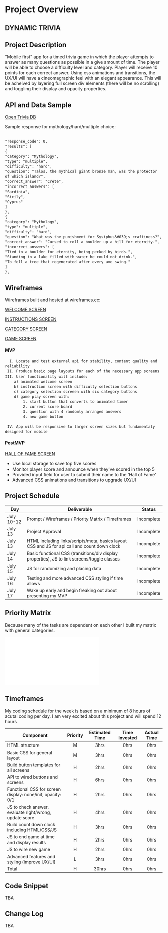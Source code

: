# Project Overview

## DYNAMIC TRIVIA

## Project Description

"Mobile first" app for a timed trivia game in which the player attempts to answer as many questions as possible in a give amount of time.  The player will be able to choose a difficulty level and category.  Player will receive 10 points for each correct answer.  Using css animations and transitions, the UX/UI will have a cineomagraphic feel with an elegant appearance.  This will be acheived by layering full screen div elements (there will be no scrolling) and toggling their display and opacity properties. 

## API and Data Sample

[Open Trivia DB](https://opentdb.com/)

Sample response for mythology/hard/multiple choice:

```

"response_code": 0,
"results": [
{
"category": "Mythology",
"type": "multiple",
"difficulty": "hard",
"question": "Talos, the mythical giant bronze man, was the protector of which island?",
"correct_answer": "Crete",
"incorrect_answers": [
"Sardinia",
"Sicily",
"Cyprus"
]
},
{
"category": "Mythology",
"type": "multiple",
"difficulty": "hard",
"question": "What was the punishment for Sysiphus&#039;s craftiness?",
"correct_answer": "Cursed to roll a boulder up a hill for eternity.",
"incorrect_answers": [
"Tied to a boulder for eternity, being pecked by birds.",
"Standing in a lake filled with water he could not drink.",
"To fell a tree that regenerated after every axe swing."
]
},

```

## Wireframes

Wireframes built and hosted at wireframes.cc:

[WELCOME SCREEN](https://wireframe.cc/1tLRqW)

[INSTRUCTIONS SCREEN](https://wireframe.cc/7jugxk)

[CATEGORY SCREEN](https://wireframe.cc/mnIlG9)

[GAME SCREEN](https://wireframe.cc/kEJqau)


#### MVP 
```
  I. Locate and test external api for stability, content quality and reliability 
 II. Produce basic page layouts for each of the necessary app screens
III. User functionality will include:
	a) animated welcome screen
	b) instruction screen with difficulty selection buttons
	c) category selection screeen with six category buttons
	d) game play screen with:
		1. start button that converts to animated timer
		2. current score board
		3. question with 4 randomly arranged answers
		4. new game button
		
 IV. App will be responsive to larger screen sizes but fundamentaly designed for mobile
```

#### PostMVP  

[HALL OF FAME SCREEN](https://wireframe.cc/56KD7P)


- Use local storage to save top five scores
- Monitor player score and announce when they've scored in the top 5
- Provided input field for user to submit their name to the 'Hall of Fame'
- Advanced CSS animations and transitions to upgrade UX/UI

## Project Schedule


|  Day | Deliverable | Status
|---|---| ---|
|July 10-12| Prompt / Wireframes / Priority Matrix / Timeframes | Incomplete
|July 13| Project Approval | Incomplete
|July 13| HTML including links/scripts/meta, basics layout CSS and JS for api call and count down clock| Incomplete
|July 14| Basic functional CSS (transitions/div display properties), JS to link screens/toggle classes | Incomplete
|July 15| JS for randomizing and placing data| Incomplete
|July 16| Testing and more advanced CSS styling if time allows| Incomplete
|July 17| Wake up early and begin freaking out about presenting my MVP | Incomplete

## Priority Matrix

Because many of the tasks are dependent on each other I built my matrix with general categories.

![PRIORITY MATRIX](/priority-matrix.pdf)

## Timeframes

My coding schedule for the week is based on a minimum of 8 hours of acutal coding per day.  I am very excited about this project and will spend 12 hours 

| Component | Priority | Estimated Time | Time Invested | Actual Time |
| --- | :---: |  :---: | :---: | :---: |
| HTML structure | M | 3hrs| 0hrs | 0hrs |
| Basic CSS for general layout | M | 3hrs| 0hrs | 0hrs |
| Build button templates for all screens | H | 2hrs| 0hrs | 0hrs |
| API to wired buttons and screens | H | 6hrs| 0hrs | 0hrs |
| Functional CSS for screen display: none/init, opacity: 0/1 | H | 2hrs| 0hrs | 0hrs |
| JS to check answer, evaluate right/wrong, update score | H | 4hrs| 0hrs | 0hrs |
| Build count down clock including HTML/CSS/JS | H | 3hrs| 0hrs | 0hrs |
| JS to end game at time and display results | H | 2hrs| 0hrs | 0hrs |
| JS to wire new game | H | 2hrs| 0hrs | 0hrs |
| Advanced features and styling (improve UX/UI) | L | 3hrs| 0hrs | 0hrs |
| Total | H | 30hrs| 0hrs | 0hrs |

## Code Snippet

TBA

## Change Log
 
 TBA

